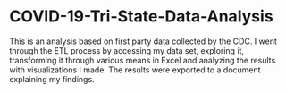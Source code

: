 # COVID-19-Tri-State-Data-Analysis
This is an analysis based on first party data collected by the CDC. I went through the ETL process by accessing my data set, exploring it, transforming it through various means in Excel and analyzing the results with visualizations I made. The results were exported to a document explaining my findings. 
